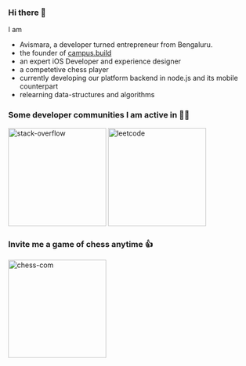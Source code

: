 ### Hi there 👋

I am 
- Avismara, a developer turned entrepreneur from Bengaluru. 
- the founder of [campus.build](https://campus.build)
- an expert iOS Developer and experience designer
- a competetive chess player
- currently developing our platform backend in node.js and its mobile counterpart
- relearning data-structures and algorithms 


### Some developer communities I am active in 👨‍💻
<div>
<a href="https://stackoverflow.com/story/avismara"> <img src="https://i.ibb.co/DGGYSpS/stack-overflow.png" width = "200" alt="stack-overflow" border="0"></a>
<a href="https://leetcode.com/distressedrook"><img src="https://i.ibb.co/8Nx0r0S/leetcode.jpg" width = "200" margin = "20" alt="leetcode" border="0"></a>
</div>


### Invite me a game of chess anytime 👍
<a href="https://www.chess.com/member/misspellednight"><img src="https://i.ibb.co/7RpY1Dc/chess-com-2.png" width = "200" alt="chess-com" border="0"></a>
